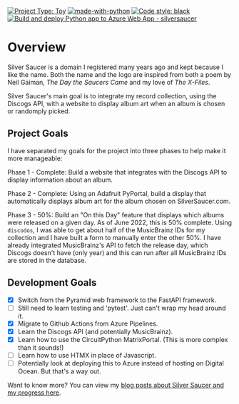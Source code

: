 [![Project Type: Toy](https://img.shields.io/badge/project%20type-toy-blue)](https://project-types.github.io/#toy)
[![made-with-python](https://img.shields.io/badge/Made%20with-Python-1f425f.svg)](https://www.python.org/)
[![Code style: black](https://img.shields.io/badge/code%20style-black-000000.svg)](https://github.com/ambv/black)
[![Build and deploy Python app to Azure Web App - silversaucer](https://github.com/prcutler/silversaucer/actions/workflows/main_silversaucer.yml/badge.svg)](https://github.com/prcutler/silversaucer/actions/workflows/main_silversaucer.yml)

# Overview

Silver Saucer is a domain I registered many years ago and kept because I like the name. Both the name and the logo are inspired from both a poem by Neil Gaiman, *The Day the Saucers Came* and my love of *The X-Files*.

Silver Saucer's main goal is to integrate my record collection, using the Discogs API, with a website to display album art when an album is chosen or randomply picked.

## Project Goals

I have separated my goals for the project into three phases to help make it more manageable:

Phase 1 - Complete: Build a website that integrates with the Discogs API to display information about an album. 

Phase 2 - Complete:  Using an Adafruit PyPortal, build a display that automatically displays album art for the album chosen on SilverSaucer.com.

Phase 3 - 50%: Build an "On this Day" feature that displays which albums were released on a given day. As of June 2022, this is 50% complete.  Using `discodos`, I was able to get about half of the MusicBrainz IDs for my collection and I have built a form to manually enter the other 50%.  I have already integrated MusicBrainz's API  to fetch the release day, which Discogs doesn't have (only year) and this can run after all MusicBrainz IDs are stored in the database.

## Development Goals

* [x] Switch from the Pyramid web framework to the FastAPI framework.
* [ ] Still need to learn testing and 'pytest'.  Just can't wrap my head around it.
* [x] Migrate to Github Actions from Azure Pipelines.
* [x] Learn the Discogs API (and potentially MusicBrainz).
* [x] Learn how to use the CircuitPython MatrixPortal.  (This is more complex than it sounds!)
* [ ] Learn how to use HTMX in place of Javascript.
* [ ] Potentially look at deploying this to Azure instead of hosting on Digital Ocean.  But that's a way out.

Want to know more? You can view my [blog posts about Silver Saucer and my progress here](https://paulcutler.org/tags/silver-saucer/).